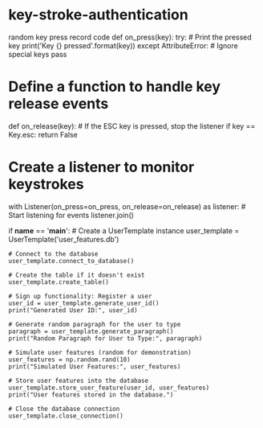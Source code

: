 # key-stroke-authentication

random key press record code 
def on_press(key):
    try:
        # Print the pressed key
        print('Key {} pressed'.format(key))
    except AttributeError:
        # Ignore special keys
        pass


# Define a function to handle key release events
def on_release(key):
    # If the ESC key is pressed, stop the listener
    if key == Key.esc:
        return False

# Create a listener to monitor keystrokes
with Listener(on_press=on_press, on_release=on_release) as listener:
    # Start listening for events
    listener.join()


if __name__ == '__main__':
    # Create a UserTemplate instance
    user_template = UserTemplate('user_features.db')

    # Connect to the database
    user_template.connect_to_database()

    # Create the table if it doesn't exist
    user_template.create_table()

    # Sign up functionality: Register a user
    user_id = user_template.generate_user_id()
    print("Generated User ID:", user_id)

    # Generate random paragraph for the user to type
    paragraph = user_template.generate_paragraph()
    print("Random Paragraph for User to Type:", paragraph)

    # Simulate user features (random for demonstration)
    user_features = np.random.rand(10)
    print("Simulated User Features:", user_features)

    # Store user features into the database
    user_template.store_user_feature(user_id, user_features)
    print("User features stored in the database.")

    # Close the database connection
    user_template.close_connection()
    
